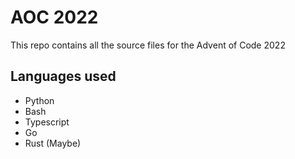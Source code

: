 # AOC 2022

This repo contains all the source files for the Advent of Code 2022

## Languages used 

- Python
- Bash
- Typescript
- Go
- Rust (Maybe)
